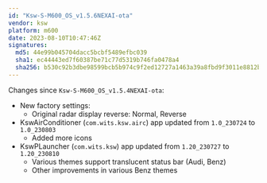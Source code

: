 ```yaml
---
id: "Ksw-S-M600_OS_v1.5.6NEXAI-ota"
vendor: ksw
platform: m600
date: 2023-08-10T10:47:46Z
signatures:
  md5: 44e99b045704dacc5bcbf5489efbc039
  sha1: ec44443ed7f60387be71c77d5319b746fa0478a4
  sha256: b530c92b3dbe98599bcb5b974c9f2ed12727a1463a39a8fbd9f3011e8812bc49
---
```

Changes since `Ksw-S-M600_OS_v1.5.4NEXAI-ota`:
- New factory settings:
    - Original radar display reverse: Normal, Reverse
- KswAirConditioner (`com.wits.ksw.airc`) app updated from `1.0_230724` to `1.0_230803`
    - Added more icons
- KswPLauncher (`com.wits.ksw`) app updated from `1.20_230727` to `1.20_230810`
    - Various themes support translucent status bar (Audi, Benz)
    - Other improvements in various Benz themes
